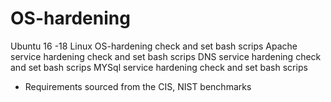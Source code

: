 # OS-hardening

Ubuntu 16 -18 Linux OS-hardening check and set bash scrips
Apache service hardening check and set bash scrips
DNS service hardening check and set bash scrips
MYSql service hardening check and set bash scrips

* Requirements sourced from the CIS, NIST benchmarks


